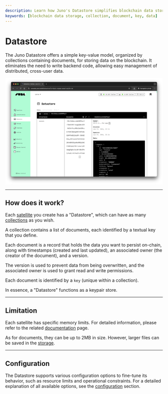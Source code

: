 ```yaml
---
description: Learn how Juno's Datastore simplifies blockchain data storage with easy-to-use SDK and comprehensive documentation.
keywords: [blockchain data storage, collection, document, key, data]
---
```


# Datastore

The Juno Datastore offers a simple key-value model, organized by collections containing documents, for storing data on the blockchain. It eliminates the need to write backend code, allowing easy management of distributed, cross-user data.

![A screenshot of the Datastore in Juno's Console](../../img/satellite/datastore.webp)

---

## How does it work?

Each [satellite] you create has a "Datastore", which can have as many [collections](./collections.md) as you wish.

A collection contains a list of documents, each identified by a textual key that you define.

Each document is a record that holds the data you want to persist on-chain, along with timestamps (created and last updated), an associated owner (the creator of the document), and a version.

The version is used to prevent data from being overwritten, and the associated owner is used to grant read and write permissions.

Each document is identified by a `key` (unique within a collection).

In essence, a "Datastore" functions as a keypair store.

---

## Limitation

Each satellite has specific memory limits. For detailed information, please refer to the related [documentation](../../miscellaneous/memory.md) page.

As for documents, they can be up to 2MB in size. However, larger files can be saved in the [storage](build/storage.md).

---

## Configuration

The Datastore supports various configuration options to fine-tune its behavior, such as resource limits and operational constraints. For a detailed explanation of all available options, see the [configuration](../../miscellaneous/configuration.mdx#datastore) section.

[satellite]: ../../terminology.md#satellite
